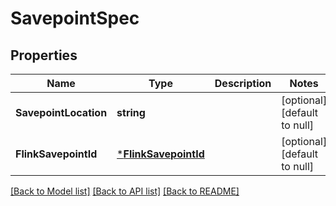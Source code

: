 # SavepointSpec

## Properties
Name | Type | Description | Notes
------------ | ------------- | ------------- | -------------
**SavepointLocation** | **string** |  | [optional] [default to null]
**FlinkSavepointId** | [***FlinkSavepointId**](FlinkSavepointId.md) |  | [optional] [default to null]

[[Back to Model list]](../README.md#documentation-for-models) [[Back to API list]](../README.md#documentation-for-api-endpoints) [[Back to README]](../README.md)


